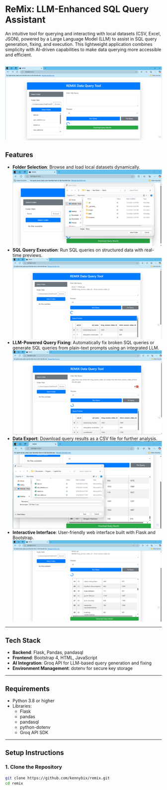 # ReMix: LLM-Enhanced SQL Query Assistant

An intuitive tool for querying and interacting with local datasets (CSV, Excel, JSON), powered by a Large Language Model (LLM) to assist in SQL query generation, fixing, and execution. This lightweight application combines simplicity with AI-driven capabilities to make data querying more accessible and efficient.

![ReMix App](images/remix-app-1.png)
---

## Features
- **Folder Selection**: Browse and load local datasets dynamically.
![Folder Selection](images/remix-app-1b.png)
- **SQL Query Execution**: Run SQL queries on structured data with real-time previews.
![SQL Query Execution](images/remix-app-2.png)
- **LLM-Powered Query Fixing**: Automatically fix broken SQL queries or generate SQL queries from plain-text prompts using an integrated LLM.
![LLM Fixing](images/remix-app-3.png)
- **Data Export**: Download query results as a CSV file for further analysis.
![Data Export](images/remix-app-5.png)
- **Interactive Interface**: User-friendly web interface built with Flask and Bootstrap.
![Interactive Interface](images/remix-app-4.png)
---

## Tech Stack
- **Backend**: Flask, Pandas, pandasql
- **Frontend**: Bootstrap 4, HTML, JavaScript
- **AI Integration**: Groq API for LLM-based query generation and fixing
- **Environment Management**: dotenv for secure key storage

---

## Requirements
- Python 3.8 or higher
- Libraries:
  - Flask
  - pandas
  - pandasql
  - python-dotenv
  - Groq API SDK

---

## Setup Instructions

### 1. Clone the Repository
```bash
git clone https://github.com/kennybix/remix.git
cd remix
```


